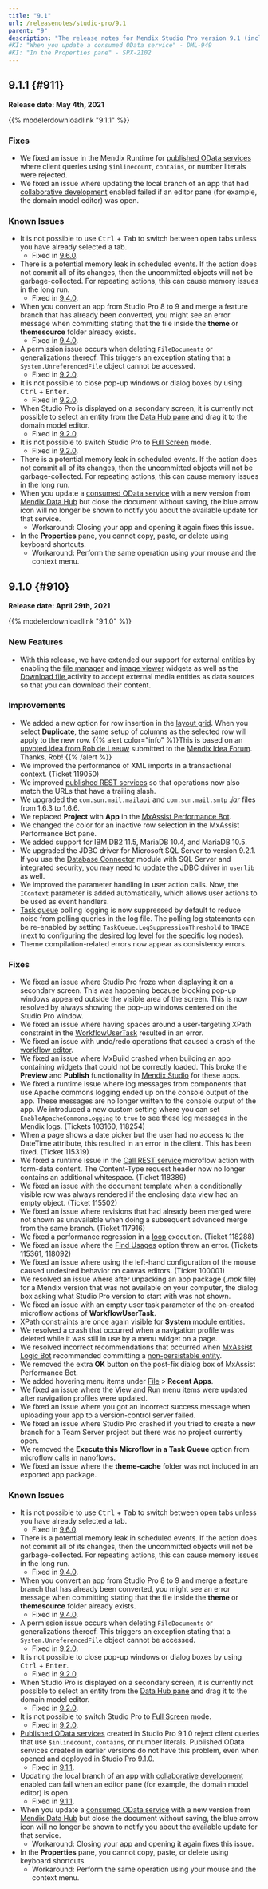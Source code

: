 ```yaml
---
title: "9.1"
url: /releasenotes/studio-pro/9.1
parent: "9"
description: "The release notes for Mendix Studio Pro version 9.1 (including all patches) with details on new features, bug fixes, and known issues."
#KI: "When you update a consumed OData service" - DML-949
#KI: "In the Properties pane" - SPX-2102
---
```


## 9.1.1 {#911}

**Release date: May 4th, 2021**

{{% modelerdownloadlink "9.1.1" %}}

### Fixes

* <a name="4952"></a>We fixed an issue in the Mendix Runtime for [published OData services](/refguide/published-odata-services) where client queries using `$inlinecount`, `contains`, or number literals were rejected.
* <a name="2048"></a>We fixed an issue where updating the local branch of an app that had [collaborative development](/refguide/collaborative-development) enabled failed if an editor pane (for example, the domain model editor) was open.

### Known Issues

* It is not possible to use <kbd>Ctrl</kbd> + <kbd>Tab</kbd> to switch between open tabs unless you have already selected a tab.
	* Fixed in [9.6.0](9.6#2036).
* There is a potential memory leak in scheduled events. If the action does not commit all of its changes, then the uncommitted objects will not be garbage-collected. For repeating actions, this can cause memory issues in the long run.
	* Fixed in [9.4.0](9.4#125660).
* When you convert an app from Studio Pro 8 to 9 and merge a feature branch that has already been converted, you might see an error message when committing stating that the file inside the **theme** or **themesource** folder already exists.
	* Fixed in [9.4.0](9.4#1190).
* A permission issue occurs when deleting `FileDocuments` or generalizations thereof. This triggers an exception stating that a `System.UnreferencedFile` object cannot be accessed.
	* Fixed in [9.2.0](9.2#116230).
* It is not possible to close pop-up windows or dialog boxes by using <kbd>Ctrl</kbd> + <kbd>Enter</kbd>.
	* Fixed in [9.2.0](9.2#1614).
* When Studio Pro is displayed on a secondary screen, it is currently not possible to select an entity from the [Data Hub pane](/refguide/data-hub-pane) and drag it to the domain model editor.
	* Fixed in [9.2.0](9.2#1866).
* It is not possible to switch Studio Pro to [Full Screen](/refguide/view-menu#full-screen) mode.
	* Fixed in [9.2.0](9.2#1655).
* There is a potential memory leak in scheduled events. If the action does not commit all of its changes, then the uncommitted objects will not be garbage-collected. For repeating actions, this can cause memory issues in the long run.
* When you update a [consumed OData service](/refguide/consumed-odata-service) with a new version from [Mendix Data Hub](/data-hub/) but close the document without saving, the blue arrow icon will no longer be shown to notify you about the available update for that service.
	* Workaround: Closing your app and opening it again fixes this issue.
* In the **Properties** pane, you cannot copy, paste, or delete using keyboard shortcuts.
	* Workaround: Perform the same operation using your mouse and the context menu.

## 9.1.0 {#910}

**Release date: April 29th, 2021**

{{% modelerdownloadlink "9.1.0" %}}

### New Features

* With this release, we have extended our support for external entities by enabling the [file manager](/refguide/file-manager) and [image viewer](/refguide/image-viewer) widgets as well as the [Download file ](/refguide/download-file) activity to accept external media entities as data sources so that you can download their content.

### Improvements

* We added a new option for row insertion in the [layout grid](/refguide/layout-grid). When you select **Duplicate**, the same setup of columns as the selected row will apply to the new row.
	{{% alert color="info" %}}This is based on an [upvoted idea from Rob de Leeuw](https://forum.mendixcloud.com/link/ideas/2233) submitted to the [Mendix Idea Forum](https://forum.mendixcloud.com/link/ideas). Thanks, Rob!
	{{% /alert %}}
* We improved the performance of XML imports in a transactional context. (Ticket 119050)
* We improved [published REST services](/refguide/published-rest-service) so that operations now also match the URLs that have a trailing slash.
* We upgraded the `com.sun.mail.mailapi` and `com.sun.mail.smtp` *.jar* files from 1.6.3 to 1.6.6.
* We replaced **Project** with **App** in the [MxAssist Performance Bot](/refguide/mx-assist-performance-bot).
* We changed the color for an inactive row selection in the MxAssist Performance Bot pane.
* We added support for IBM DB2 11.5, MariaDB 10.4, and MariaDB 10.5.
* We upgraded the JDBC driver for Microsoft SQL Server to version 9.2.1. If you use the [Database Connector](/appstore/connectors/database-connector) module with SQL Server and integrated security, you may need to update the JDBC driver in `userlib` as well.
* We improved the parameter handling in user action calls. Now, the `IContext` parameter is added automatically, which allows user actions to be used as event handlers.
* [Task queue](/refguide/task-queue) polling logging is now suppressed by default to reduce noise from polling queries in the log file. The polling log statements can be re-enabled by setting `TaskQueue.LogSuppressionThreshold` to `TRACE` (next to configuring the desired log level for the specific log nodes).
* Theme compilation-related errors now appear as consistency errors.

### Fixes

* <a name="1702"></a>We fixed an issue where Studio Pro froze when displaying it on a secondary screen. This was happening because blocking pop-up windows appeared outside the visible area of the screen. This is now resolved by always showing the pop-up windows centered on the Studio Pro window.
* <a name="634"></a>We fixed an issue where having spaces around a user-targeting XPath constraint in the [WorkflowUserTask](/refguide/workflows#workflow-entities) resulted in an error.
* <a name="424"></a>We fixed an issue with undo/redo operations that caused a crash of the [workflow editor](/refguide/workflows).
* <a name="1999"></a>We fixed an issue where MxBuild crashed when building an app containing widgets that could not be correctly loaded. This broke the **Preview** and **Publish** functionality in [Mendix Studio](/studio/) for these apps.
* We fixed a runtime issue where log messages from components that use Apache commons logging ended up on the console output of the app. These messages are no longer written to the console output of the app. We introduced a new custom setting where you can set `EnableApacheCommonsLogging` to `true` to see these log messages in the Mendix logs. (Tickets 103160, 118254)
* When a page shows a date picker but the user had no access to the DateTime attribute, this resulted in an error in the client. This has been fixed. (Ticket 115319)
* We fixed a runtime issue in the [Call REST service](/refguide/call-rest-action) microflow action with form-data content. The Content-Type request header now no longer contains an additional whitespace. (Ticket 118389)
* We fixed an issue with the document template when a conditionally visible row was always rendered if the enclosing data view had an empty object. (Ticket 115502)
* We fixed an issue where revisions that had already been merged were not shown as unavailable when doing a subsequent advanced merge from the same branch. (Ticket 117916)
* We fixed a performance regression in a [loop](/refguide/loop) execution. (Ticket 118288)
* We fixed an issue where the [Find Usages](/refguide/find-and-find-advanced#find-usages) option threw an error. (Tickets 115361, 118092)
* We fixed an issue where using the left-hand configuration of the mouse caused undesired behavior on canvas editors. (Ticket 100001)
* We resolved an issue where after unpacking an app package (*.mpk* file) for a Mendix version that was not available on your computer, the dialog box asking what Studio Pro version to start with was not shown.
* We fixed an issue with an empty user task parameter of the on-created microflow actions of **WorkflowUserTask**.
* XPath constraints are once again visible for **System** module entities.
* We resolved a crash that occurred when a navigation profile was deleted while it was still in use by a menu widget on a page.
* We resolved incorrect recommendations that occurred when [MxAssist Logic Bot](/refguide/mx-assist-logic-bot) recommended committing a [non-persistable entity](/refguide/entities#non-persistable-entity).
* We removed the extra **OK** button on the post-fix dialog box of MxAssist Performance Bot.
* We added hovering menu items under [File](/refguide/file-menu) > **Recent Apps**.
* We fixed an issue where the [View](/refguide/view-menu) and [Run](/refguide/run-menu) menu items were updated after navigation profiles were updated.
* We fixed an issue where you got an incorrect success message when uploading your app to a version-control server failed.
* We fixed an issue where Studio Pro crashed if you tried to create a new branch for a Team Server project but there was no project currently open.
* We removed the **Execute this Microflow in a Task Queue** option from microflow calls in nanoflows.
* We fixed an issue where the **theme-cache** folder was not included in an exported app package.

### Known Issues

* It is not possible to use <kbd>Ctrl</kbd> + <kbd>Tab</kbd> to switch between open tabs unless you have already selected a tab.
	* Fixed in [9.6.0](9.6#2036).
* There is a potential memory leak in scheduled events. If the action does not commit all of its changes, then the uncommitted objects will not be garbage-collected. For repeating actions, this can cause memory issues in the long run.
	* Fixed in [9.4.0](9.4#125660).
* When you convert an app from Studio Pro 8 to 9 and merge a feature branch that has already been converted, you might see an error message when committing stating that the file inside the **theme** or **themesource** folder already exists.
	* Fixed in [9.4.0](9.4#1190).
* A permission issue occurs when deleting `FileDocuments` or generalizations thereof. This triggers an exception stating that a `System.UnreferencedFile` object cannot be accessed.
	* Fixed in [9.2.0](9.2#116230).
* It is not possible to close pop-up windows or dialog boxes by using <kbd>Ctrl</kbd> + <kbd>Enter</kbd>.
	* Fixed in [9.2.0](9.2#1614).
* When Studio Pro is displayed on a secondary screen, it is currently not possible to select an entity from the [Data Hub pane](/refguide/data-hub-pane) and drag it to the domain model editor.
	* Fixed in [9.2.0](9.2#1866).
* It is not possible to switch Studio Pro to [Full Screen](/refguide/view-menu#full-screen) mode.
	* Fixed in [9.2.0](9.2#1655).
* [Published OData services](/refguide/published-odata-services) created in Studio Pro 9.1.0 reject client queries that use `$inlinecount`, `contains`, or number literals. Published OData services created in earlier versions do not have this problem, even when opened and deployed in Studio Pro 9.1.0.
	* Fixed in [9.1.1](#4952).
* Updating the local branch of an app with [collaborative development](/refguide/collaborative-development) enabled can fail when an editor pane (for example, the domain model editor) is open.
	* Fixed in [9.1.1](#2048).
* When you update a [consumed OData service](/refguide/consumed-odata-service) with a new version from [Mendix Data Hub](/data-hub/) but close the document without saving, the blue arrow icon will no longer be shown to notify you about the available update for that service.
	* Workaround: Closing your app and opening it again fixes this issue.
* In the **Properties** pane, you cannot copy, paste, or delete using keyboard shortcuts.
	* Workaround: Perform the same operation using your mouse and the context menu.
